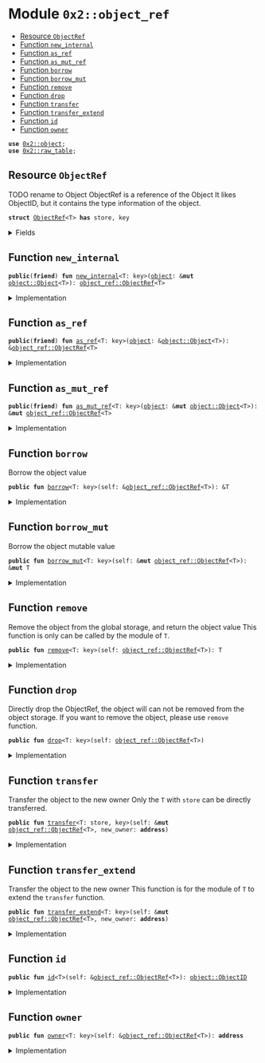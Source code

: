 
<a name="0x2_object_ref"></a>

# Module `0x2::object_ref`



-  [Resource `ObjectRef`](#0x2_object_ref_ObjectRef)
-  [Function `new_internal`](#0x2_object_ref_new_internal)
-  [Function `as_ref`](#0x2_object_ref_as_ref)
-  [Function `as_mut_ref`](#0x2_object_ref_as_mut_ref)
-  [Function `borrow`](#0x2_object_ref_borrow)
-  [Function `borrow_mut`](#0x2_object_ref_borrow_mut)
-  [Function `remove`](#0x2_object_ref_remove)
-  [Function `drop`](#0x2_object_ref_drop)
-  [Function `transfer`](#0x2_object_ref_transfer)
-  [Function `transfer_extend`](#0x2_object_ref_transfer_extend)
-  [Function `id`](#0x2_object_ref_id)
-  [Function `owner`](#0x2_object_ref_owner)


<pre><code><b>use</b> <a href="object.md#0x2_object">0x2::object</a>;
<b>use</b> <a href="raw_table.md#0x2_raw_table">0x2::raw_table</a>;
</code></pre>



<a name="0x2_object_ref_ObjectRef"></a>

## Resource `ObjectRef`

TODO rename to Object
ObjectRef<T> is a reference of the Object<T>
It likes ObjectID, but it contains the type information of the object.


<pre><code><b>struct</b> <a href="object_ref.md#0x2_object_ref_ObjectRef">ObjectRef</a>&lt;T&gt; <b>has</b> store, key
</code></pre>



<details>
<summary>Fields</summary>


<dl>
<dt>
<code>id: <a href="object.md#0x2_object_ObjectID">object::ObjectID</a></code>
</dt>
<dd>

</dd>
</dl>


</details>

<a name="0x2_object_ref_new_internal"></a>

## Function `new_internal`



<pre><code><b>public</b>(<b>friend</b>) <b>fun</b> <a href="object_ref.md#0x2_object_ref_new_internal">new_internal</a>&lt;T: key&gt;(<a href="object.md#0x2_object">object</a>: &<b>mut</b> <a href="object.md#0x2_object_Object">object::Object</a>&lt;T&gt;): <a href="object_ref.md#0x2_object_ref_ObjectRef">object_ref::ObjectRef</a>&lt;T&gt;
</code></pre>



<details>
<summary>Implementation</summary>


<pre><code><b>public</b>(<b>friend</b>) <b>fun</b> <a href="object_ref.md#0x2_object_ref_new_internal">new_internal</a>&lt;T: key&gt;(<a href="object.md#0x2_object">object</a>: &<b>mut</b> Object&lt;T&gt;) : <a href="object_ref.md#0x2_object_ref_ObjectRef">ObjectRef</a>&lt;T&gt; {
    <a href="object_ref.md#0x2_object_ref_ObjectRef">ObjectRef</a> {
        id: <a href="object.md#0x2_object_id">object::id</a>(<a href="object.md#0x2_object">object</a>),
    }
}
</code></pre>



</details>

<a name="0x2_object_ref_as_ref"></a>

## Function `as_ref`



<pre><code><b>public</b>(<b>friend</b>) <b>fun</b> <a href="object_ref.md#0x2_object_ref_as_ref">as_ref</a>&lt;T: key&gt;(<a href="object.md#0x2_object">object</a>: &<a href="object.md#0x2_object_Object">object::Object</a>&lt;T&gt;): &<a href="object_ref.md#0x2_object_ref_ObjectRef">object_ref::ObjectRef</a>&lt;T&gt;
</code></pre>



<details>
<summary>Implementation</summary>


<pre><code><b>public</b>(<b>friend</b>) <b>fun</b> <a href="object_ref.md#0x2_object_ref_as_ref">as_ref</a>&lt;T: key&gt;(<a href="object.md#0x2_object">object</a>: &Object&lt;T&gt;) : &<a href="object_ref.md#0x2_object_ref_ObjectRef">ObjectRef</a>&lt;T&gt;{
    <a href="object_ref.md#0x2_object_ref_as_ref_inner">as_ref_inner</a>&lt;<a href="object_ref.md#0x2_object_ref_ObjectRef">ObjectRef</a>&lt;T&gt;&gt;(<a href="object.md#0x2_object_id">object::id</a>(<a href="object.md#0x2_object">object</a>))
}
</code></pre>



</details>

<a name="0x2_object_ref_as_mut_ref"></a>

## Function `as_mut_ref`



<pre><code><b>public</b>(<b>friend</b>) <b>fun</b> <a href="object_ref.md#0x2_object_ref_as_mut_ref">as_mut_ref</a>&lt;T: key&gt;(<a href="object.md#0x2_object">object</a>: &<b>mut</b> <a href="object.md#0x2_object_Object">object::Object</a>&lt;T&gt;): &<b>mut</b> <a href="object_ref.md#0x2_object_ref_ObjectRef">object_ref::ObjectRef</a>&lt;T&gt;
</code></pre>



<details>
<summary>Implementation</summary>


<pre><code><b>public</b>(<b>friend</b>) <b>fun</b> <a href="object_ref.md#0x2_object_ref_as_mut_ref">as_mut_ref</a>&lt;T: key&gt;(<a href="object.md#0x2_object">object</a>: &<b>mut</b> Object&lt;T&gt;) : &<b>mut</b> <a href="object_ref.md#0x2_object_ref_ObjectRef">ObjectRef</a>&lt;T&gt;{
    <a href="object_ref.md#0x2_object_ref_as_mut_ref_inner">as_mut_ref_inner</a>&lt;<a href="object_ref.md#0x2_object_ref_ObjectRef">ObjectRef</a>&lt;T&gt;&gt;(<a href="object.md#0x2_object_id">object::id</a>(<a href="object.md#0x2_object">object</a>))
}
</code></pre>



</details>

<a name="0x2_object_ref_borrow"></a>

## Function `borrow`

Borrow the object value


<pre><code><b>public</b> <b>fun</b> <a href="object_ref.md#0x2_object_ref_borrow">borrow</a>&lt;T: key&gt;(self: &<a href="object_ref.md#0x2_object_ref_ObjectRef">object_ref::ObjectRef</a>&lt;T&gt;): &T
</code></pre>



<details>
<summary>Implementation</summary>


<pre><code><b>public</b> <b>fun</b> <a href="object_ref.md#0x2_object_ref_borrow">borrow</a>&lt;T: key&gt;(self: &<a href="object_ref.md#0x2_object_ref_ObjectRef">ObjectRef</a>&lt;T&gt;): &T {
    <b>let</b> obj = <a href="raw_table.md#0x2_raw_table_borrow_from_global">raw_table::borrow_from_global</a>&lt;T&gt;(&self.id);
    <a href="object.md#0x2_object_borrow">object::borrow</a>(obj)
}
</code></pre>



</details>

<a name="0x2_object_ref_borrow_mut"></a>

## Function `borrow_mut`

Borrow the object mutable value


<pre><code><b>public</b> <b>fun</b> <a href="object_ref.md#0x2_object_ref_borrow_mut">borrow_mut</a>&lt;T: key&gt;(self: &<b>mut</b> <a href="object_ref.md#0x2_object_ref_ObjectRef">object_ref::ObjectRef</a>&lt;T&gt;): &<b>mut</b> T
</code></pre>



<details>
<summary>Implementation</summary>


<pre><code><b>public</b> <b>fun</b> <a href="object_ref.md#0x2_object_ref_borrow_mut">borrow_mut</a>&lt;T: key&gt;(self: &<b>mut</b> <a href="object_ref.md#0x2_object_ref_ObjectRef">ObjectRef</a>&lt;T&gt;): &<b>mut</b> T {
    <b>let</b> obj = <a href="raw_table.md#0x2_raw_table_borrow_mut_from_global">raw_table::borrow_mut_from_global</a>&lt;T&gt;(&self.id);
    <a href="object.md#0x2_object_borrow_mut">object::borrow_mut</a>(obj)
}
</code></pre>



</details>

<a name="0x2_object_ref_remove"></a>

## Function `remove`

Remove the object from the global storage, and return the object value
This function is only can be called by the module of <code>T</code>.


<pre><code><b>public</b> <b>fun</b> <a href="object_ref.md#0x2_object_ref_remove">remove</a>&lt;T: key&gt;(self: <a href="object_ref.md#0x2_object_ref_ObjectRef">object_ref::ObjectRef</a>&lt;T&gt;): T
</code></pre>



<details>
<summary>Implementation</summary>


<pre><code><b>public</b> <b>fun</b> <a href="object_ref.md#0x2_object_ref_remove">remove</a>&lt;T: key&gt;(self: <a href="object_ref.md#0x2_object_ref_ObjectRef">ObjectRef</a>&lt;T&gt;) : T {
    <b>let</b> <a href="object_ref.md#0x2_object_ref_ObjectRef">ObjectRef</a>{id} = self;
    <b>let</b> <a href="object.md#0x2_object">object</a> = <a href="raw_table.md#0x2_raw_table_remove_from_global">raw_table::remove_from_global</a>(&id);
    <b>let</b> (_id, _owner, value) = <a href="object.md#0x2_object_unpack">object::unpack</a>(<a href="object.md#0x2_object">object</a>);
    value
}
</code></pre>



</details>

<a name="0x2_object_ref_drop"></a>

## Function `drop`

Directly drop the ObjectRef, the object will can not be removed from the object storage.
If you want to remove the object, please use <code>remove</code> function.


<pre><code><b>public</b> <b>fun</b> <a href="object_ref.md#0x2_object_ref_drop">drop</a>&lt;T: key&gt;(self: <a href="object_ref.md#0x2_object_ref_ObjectRef">object_ref::ObjectRef</a>&lt;T&gt;)
</code></pre>



<details>
<summary>Implementation</summary>


<pre><code><b>public</b> <b>fun</b> <a href="object_ref.md#0x2_object_ref_drop">drop</a>&lt;T: key&gt;(self: <a href="object_ref.md#0x2_object_ref_ObjectRef">ObjectRef</a>&lt;T&gt;) {
    <b>let</b> <a href="object_ref.md#0x2_object_ref_ObjectRef">ObjectRef</a>{id:_} = self;
}
</code></pre>



</details>

<a name="0x2_object_ref_transfer"></a>

## Function `transfer`

Transfer the object to the new owner
Only the <code>T</code> with <code>store</code> can be directly transferred.


<pre><code><b>public</b> <b>fun</b> <a href="object_ref.md#0x2_object_ref_transfer">transfer</a>&lt;T: store, key&gt;(self: &<b>mut</b> <a href="object_ref.md#0x2_object_ref_ObjectRef">object_ref::ObjectRef</a>&lt;T&gt;, new_owner: <b>address</b>)
</code></pre>



<details>
<summary>Implementation</summary>


<pre><code><b>public</b> <b>fun</b> <a href="object_ref.md#0x2_object_ref_transfer">transfer</a>&lt;T: key + store&gt;(self: &<b>mut</b> <a href="object_ref.md#0x2_object_ref_ObjectRef">ObjectRef</a>&lt;T&gt;, new_owner: <b>address</b>) {
    <b>let</b> obj = <a href="raw_table.md#0x2_raw_table_borrow_mut_from_global">raw_table::borrow_mut_from_global</a>&lt;T&gt;(&self.id);
    <a href="object.md#0x2_object_set_owner">object::set_owner</a>(obj, new_owner);
}
</code></pre>



</details>

<a name="0x2_object_ref_transfer_extend"></a>

## Function `transfer_extend`

Transfer the object to the new owner
This function is for the module of <code>T</code> to extend the <code>transfer</code> function.


<pre><code><b>public</b> <b>fun</b> <a href="object_ref.md#0x2_object_ref_transfer_extend">transfer_extend</a>&lt;T: key&gt;(self: &<b>mut</b> <a href="object_ref.md#0x2_object_ref_ObjectRef">object_ref::ObjectRef</a>&lt;T&gt;, new_owner: <b>address</b>)
</code></pre>



<details>
<summary>Implementation</summary>


<pre><code><b>public</b> <b>fun</b> <a href="object_ref.md#0x2_object_ref_transfer_extend">transfer_extend</a>&lt;T: key&gt;(self: &<b>mut</b> <a href="object_ref.md#0x2_object_ref_ObjectRef">ObjectRef</a>&lt;T&gt;, new_owner: <b>address</b>) {
    <b>let</b> obj = <a href="raw_table.md#0x2_raw_table_borrow_mut_from_global">raw_table::borrow_mut_from_global</a>&lt;T&gt;(&self.id);
    <a href="object.md#0x2_object_set_owner">object::set_owner</a>(obj, new_owner);
}
</code></pre>



</details>

<a name="0x2_object_ref_id"></a>

## Function `id`



<pre><code><b>public</b> <b>fun</b> <a href="object_ref.md#0x2_object_ref_id">id</a>&lt;T&gt;(self: &<a href="object_ref.md#0x2_object_ref_ObjectRef">object_ref::ObjectRef</a>&lt;T&gt;): <a href="object.md#0x2_object_ObjectID">object::ObjectID</a>
</code></pre>



<details>
<summary>Implementation</summary>


<pre><code><b>public</b> <b>fun</b> <a href="object_ref.md#0x2_object_ref_id">id</a>&lt;T&gt;(self: &<a href="object_ref.md#0x2_object_ref_ObjectRef">ObjectRef</a>&lt;T&gt;): ObjectID {
    self.id
}
</code></pre>



</details>

<a name="0x2_object_ref_owner"></a>

## Function `owner`



<pre><code><b>public</b> <b>fun</b> <a href="object_ref.md#0x2_object_ref_owner">owner</a>&lt;T: key&gt;(self: &<a href="object_ref.md#0x2_object_ref_ObjectRef">object_ref::ObjectRef</a>&lt;T&gt;): <b>address</b>
</code></pre>



<details>
<summary>Implementation</summary>


<pre><code><b>public</b> <b>fun</b> <a href="object_ref.md#0x2_object_ref_owner">owner</a>&lt;T: key&gt;(self: &<a href="object_ref.md#0x2_object_ref_ObjectRef">ObjectRef</a>&lt;T&gt;): <b>address</b> {
    <b>let</b> obj = <a href="raw_table.md#0x2_raw_table_borrow_from_global">raw_table::borrow_from_global</a>&lt;T&gt;(&self.id);
    <a href="object.md#0x2_object_owner">object::owner</a>(obj)
}
</code></pre>



</details>
